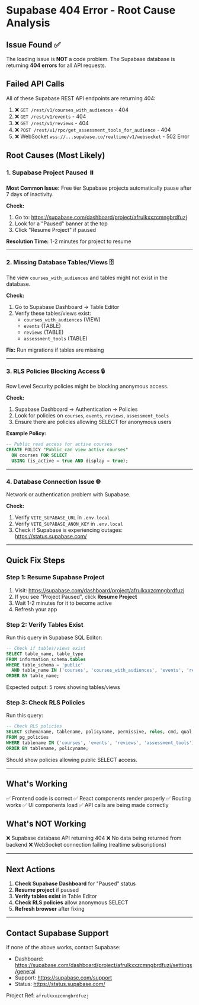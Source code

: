 # Supabase 404 Error - Root Cause Analysis

## Issue Found ✅

The loading issue is **NOT** a code problem. The Supabase database is returning **404 errors** for
all API requests.

## Failed API Calls

All of these Supabase REST API endpoints are returning 404:

1. ❌ `GET /rest/v1/courses_with_audiences` - 404
2. ❌ `GET /rest/v1/events` - 404
3. ❌ `GET /rest/v1/reviews` - 404
4. ❌ `POST /rest/v1/rpc/get_assessment_tools_for_audience` - 404
5. ❌ WebSocket `wss://...supabase.co/realtime/v1/websocket` - 502 Error

## Root Causes (Most Likely)

### 1. Supabase Project Paused ⏸️

**Most Common Issue:** Free tier Supabase projects automatically pause after 7 days of inactivity.

**Check:**

1. Go to: https://supabase.com/dashboard/project/afrulkxxzcmngbrdfuzj
2. Look for a "Paused" banner at the top
3. Click "Resume Project" if paused

**Resolution Time:** 1-2 minutes for project to resume

---

### 2. Missing Database Tables/Views 🗄️

The view `courses_with_audiences` and tables might not exist in the database.

**Check:**

1. Go to Supabase Dashboard → Table Editor
2. Verify these tables/views exist:
   - `courses_with_audiences` (VIEW)
   - `events` (TABLE)
   - `reviews` (TABLE)
   - `assessment_tools` (TABLE)

**Fix:** Run migrations if tables are missing

---

### 3. RLS Policies Blocking Access 🔒

Row Level Security policies might be blocking anonymous access.

**Check:**

1. Supabase Dashboard → Authentication → Policies
2. Look for policies on `courses`, `events`, `reviews`, `assessment_tools`
3. Ensure there are policies allowing SELECT for anonymous users

**Example Policy:**

```sql
-- Public read access for active courses
CREATE POLICY "Public can view active courses"
  ON courses FOR SELECT
  USING (is_active = true AND display = true);
```

---

### 4. Database Connection Issue 🌐

Network or authentication problem with Supabase.

**Check:**

1. Verify `VITE_SUPABASE_URL` in `.env.local`
2. Verify `VITE_SUPABASE_ANON_KEY` in `.env.local`
3. Check if Supabase is experiencing outages: https://status.supabase.com/

---

## Quick Fix Steps

### Step 1: Resume Supabase Project

1. Visit: https://supabase.com/dashboard/project/afrulkxxzcmngbrdfuzj
2. If you see "Project Paused", click **Resume Project**
3. Wait 1-2 minutes for it to become active
4. Refresh your app

### Step 2: Verify Tables Exist

Run this query in Supabase SQL Editor:

```sql
-- Check if tables/views exist
SELECT table_name, table_type
FROM information_schema.tables
WHERE table_schema = 'public'
  AND table_name IN ('courses', 'courses_with_audiences', 'events', 'reviews', 'assessment_tools')
ORDER BY table_name;
```

Expected output: 5 rows showing tables/views

### Step 3: Check RLS Policies

Run this query:

```sql
-- Check RLS policies
SELECT schemaname, tablename, policyname, permissive, roles, cmd, qual
FROM pg_policies
WHERE tablename IN ('courses', 'events', 'reviews', 'assessment_tools')
ORDER BY tablename, policyname;
```

Should show policies allowing public SELECT access.

---

## What's Working

✅ Frontend code is correct ✅ React components render properly ✅ Routing works ✅ UI components
load ✅ API calls are being made correctly

## What's NOT Working

❌ Supabase database API returning 404 ❌ No data being returned from backend ❌ WebSocket
connection failing (realtime subscriptions)

---

## Next Actions

1. **Check Supabase Dashboard** for "Paused" status
2. **Resume project** if paused
3. **Verify tables exist** in Table Editor
4. **Check RLS policies** allow anonymous SELECT
5. **Refresh browser** after fixing

---

## Contact Supabase Support

If none of the above works, contact Supabase:

- Dashboard: https://supabase.com/dashboard/project/afrulkxxzcmngbrdfuzj/settings/general
- Support: https://supabase.com/support
- Status: https://status.supabase.com/

Project Ref: `afrulkxxzcmngbrdfuzj`
